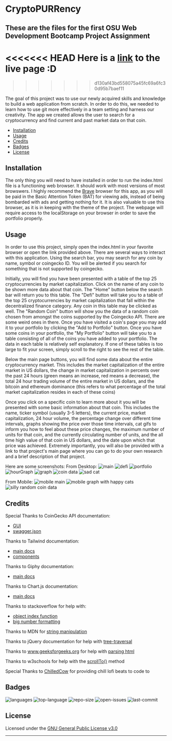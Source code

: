 # CryptoPURRency

## These are the files for the first OSU Web Development Bootcamp Project Assignment

<<<<<<< HEAD
Here is a [link](https://pjdip.github.io/CryptoPURRency/) to the live page :D
=======
>>>>>>> d130af43bd558075a45fc69a6fc30d95b7baef11

The goal of this project was to use our newly acquired skills and knowledge to build a web application from scratch. In order to do this, we needed to learn how to use git more effectively in a team setting and harness our creativity. The app we created allows the user to search for a cryptocurrency and find current and past market data on that coin.

* [Installation](#installation)
* [Usage](#usage)
* [Credits](#credits)
* [Badges](#badges)
* [License](#license)

## Installation

The only thing you will need to have installed in order to run the index.html file is a functioning web browser. It should work with most versions of most browswers. I highly recommend the [Brave](https://basicattentiontoken.org/) browser for this app, as you will be paid in the Basic Attention Token (BAT) for viewing ads, instead of being bombarded with ads and getting nothing for it. It is also valuable to use this browser, as it is in keeping with the theme of the project. The webpage will require access to the localStorage on your browser in order to save the portfolio properly.

## Usage 

In order to use this project, simply open the index.html in your favorite browser or open the link provided above. There are several ways to interact with this application. Using the search bar, you may search for any coin by name, symbol or coingecko ID. You will be alerted if you search for something that is not supported by coingecko.

Initially, you will find you have been presented with a table of the top 25 cryptocurrencies by market capitalization. Click on the name of any coin to be shown more data about that coin. The "Home" button below the search bar will return you to this table. The "Defi" button will take you to a table of the top 25 cryptocurrencies by market capitalization that fall within the decentralized finance category. Any coin in this table may be clicked as well. The "Random Coin" button will show you the data of a random coin chosen from amongst the coins supported by the Coingecko API. There are some weird ones in there. Once you have visited a coin's page you may add it to your portfolio by clicking the "Add to Portfolio" button. Once you have some coins in your portfolio, the "My Portfolio" button will take you to a table consisting of all of the coins you have added to your portfolio. The data in each table is relatively self explanatory.
If one of these tables is too large to fit your screen, simply scroll to the right to see the rest of the table.

Below the main page buttons, you will find some data about the entire cryptocurrency market. This includes the market capitalization of the entire market in US dollars, the change in market capitalization in percents over the past 24 hours (green means an increase, red means a decrease), the total 24 hour trading volume of the entire market in US dollars, and the bitcoin and ethereum dominance (this refers to what percentage of the total market capitalization resides in each of these coins)

Once you click on a specific coin to learn more about it you will be presented with some basic information about that coin. This includes the name, ticker symbol (usually 3-5 letters), the current price, market capitalization, 24 hour volume, the percentage change over different time intervals, graphs showing the price over those time intervals, cat gifs to inform you how to feel about these price changes, the maximum number of units for that coin, and the currently circulating number of units, and the all time high value of that coin in US dollars, and the date upon which that price was achieved. Extremely importantly, you will also be provided with a link to that project's main page where you can go to do your own research and a brief description of that project. 

Here are some screenshots:
From Desktop:
![main](./assets/images/mainpage.png)
![defi](./assets/images/defi.png)
![portfolio](./assets/images/portfolio.png)
![hourGraph](./assets/images/hourGraph.png)
![graph](./assets/images/graph.png)
![coin data](./assets/images/bitcoin.png)
![sad cat](./assets/images/honey.png)

From Mobile:
![mobile main](./assets/images/mobile-main.png)
![mobile graph with happy cats](./assets/images/mobile-graph.png)
![silly random coin data](./assets/images/silly-random-mobile.png)

## Credits

Special Thanks to CoinGecko API documentation:
* [GUI](https://www.coingecko.com/api/documentations/v3#/)
* [swagger.json](https://www.coingecko.com/api/documentations/v3/swagger.json)

Thanks to Tailwind documentation:
* [main docs](https://tailwindcss.com/docs)
* [components](https://tailwindui.com/components)

Thanks to Giphy documentation:
* [main docs](https://developers.giphy.com/docs/api#quick-start-guide)

Thanks to Chart.js documentation:
* [main docs](https://www.chartjs.org/docs/latest/getting-started/)

Thanks to stackoverflow for help with:
* [object index function](https://stackoverflow.com/questions/8668174/indexof-method-in-an-object-array/38516944)
* [big number formatting](https://stackoverflow.com/questions/2901102/how-to-print-a-number-with-commas-as-thousands-separators-in-javascript)

Thanks to MDN for [string manipulation](https://developer.mozilla.org/en-US/docs/Web/JavaScript/Reference/Global_Objects/String/slice)

Thanks to jQuery documentation for help with [tree-traversal](https://api.jquery.com/category/traversing/tree-traversal/)

Thanks to www.geeksforgeeks.org for help with [parsing html](https://www.geeksforgeeks.org/jquery-parsehtml-method/)

Thanks to w3schools for help with the [scrollTo()](https://www.w3schools.com/jsref/met_win_scrollto.asp) method

Special Thanks to [ChilledCow](https://www.youtube.com/channel/UCSJ4gkVC6NrvII8umztf0Ow) for providing chill lofi beats to code to

## Badges

![languages](https://img.shields.io/github/languages/count/Settc/CryptoPURRency)
![top-language](https://img.shields.io/github/languages/top/Settc/CryptoPURRency)
![repo-size](https://img.shields.io/github/repo-size/Settc/CryptoPURRency)
![open-issues](https://img.shields.io/github/issues-raw/Settc/CryptoPURRency)
![last-commit](https://img.shields.io/github/last-commit/Settc/CryptoPURRency)

## License

Licensed under the [GNU General Public License v3.0](https://choosealicense.com/licenses/gpl-3.0/)

---